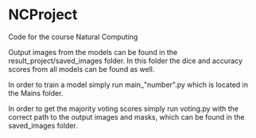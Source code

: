 # NCProject
Code for the course Natural Computing

Output images from the models can be found in the result_project/saved_images folder. In this folder the dice and accuracy scores from all models can be found as well.

In order to train a model simply run main_"number".py which is located in the Mains folder. 

In order to get the majority voting scores simply run voting.py with the correct path to the output images and masks, which can be found in the saved_images folder. 
